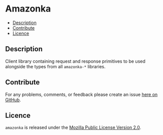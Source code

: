 # Amazonka

* [Description](#description)
* [Contribute](#contribute)
* [Licence](#licence)

## Description

Client library containing request and response primitives to be used alongside
the types from all `amazonka-*` libraries.


## Contribute

For any problems, comments, or feedback please create an issue [here on GitHub](https://github.com/brendanhay/amazonka/issues).


## Licence

`amazonka` is released under the [Mozilla Public License Version 2.0](http://www.mozilla.org/MPL/).
